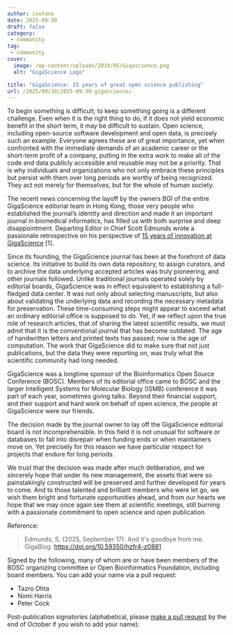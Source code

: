 ```yaml
---
author: inutano
date: 2025-09-30
draft: false
category: 
 - community
tag:
 - community
cover:
  image: /wp-content/uploads/2019/05/Gigascience.png
  alt: "GigaScience Logo"

title: "GigaScience: 15 years of great open science publishing"
url: /2025/09/30/2025-09-30-gigascience/
---
```


To begin something is difficult; to keep something going is a different challenge.
Even when it is the right thing to do, if it does not yield economic benefit in the short term, it may be difficult to sustain.
Open science, including open-source software development and open data, is precisely such an example.
Everyone agrees these are of great importance,
yet when confronted with the immediate demands of an academic career or the short-term profit of a company,
putting in the extra work to make all of the code and data publicly accessible and reusable may not be a priority.
That is why individuals and organizations who not only embrace these principles but persist with them over long periods are worthy of being recognized.
They act not merely for themselves, but for the whole of human society.

The recent news concerning the layoff by the owners BGI of the entire GigaScience editorial team in Hong Kong,
those very people who established the journal’s identity and direction and made it an important journal in biomedical informatics,
has filled us with both surprise and deep disappointment.
Departing Editor in Chief Scott Edmunds wrote a passionate retrospective on his perspective of
[15 years of innovation at GigaScience](https://doi.org/10.59350/hzfr4-z0881) [1].

Since its founding, the GigaScience journal has been at the forefront of data science.
Its initiative to build its own data repository, to assign curators,
and to archive the data underlying accepted articles was truly pioneering, and other journals followed.
Unlike traditional journals operated solely by editorial boards, GigaScience was in effect equivalent to establishing a full-fledged data center.
It was not only about selecting manuscripts,
but also about validating the underlying data and recording the necessary metadata for preservation.
These time-consuming steps might appear to exceed what an ordinary editorial office is supposed to do.
Yet, if we reflect upon the true role of research articles, that of sharing the latest scientific results,
we must admit that it is the conventional journal that has become outdated.
The age of handwritten letters and printed texts has passed; now is the age of computation.
The work that GigaScience did to make sure that not just publications,
but the data they were reporting on, was truly what the scientific community had long needed.

GigaScience was a longtime sponsor of the Bioinformatics Open Source Conference (BOSC).
Members of its editorial office came to BOSC and the larger Intelligent Systems for Molecular Biology (ISMB) conference it was part of each year,
sometimes giving talks.
Beyond their financial support, and their support and hard work on behalf of open science, the people at GigaScience were our friends.

The decision made by the journal owner to lay off the GigaScience editorial board is not incomprehensible.
In this field it is not unusual for software or databases to fall into disrepair when funding ends or when maintainers move on.
Yet precisely for this reason we have particular respect for  projects that endure for long periods.

We trust that the decision was made after much deliberation, and we sincerely hope that under its new management,
the assets that were so painstakingly constructed will be preserved and further developed for years to come.
And to those talented and brilliant members who were let go, we wish them bright and fortunate opportunities ahead,
and from our hearts we hope that we may once again see them at scientific meetings,
still burning with a passionate commitment to open science and open publication.

Reference:

> Edmunds, S. (2025, September 17). And it's goodbye from me. GigaBlog. https://doi.org/10.59350/hzfr4-z0881

Signed by the following, many of whom are or have been members of the BOSC organizing committee or Open Bioinformatics Foundation, including board members.
You can add your name via a pull request:

* Tazro Ohta
* Nomi Harris
* Peter Cock

Post-publication signatories (alphabetical, please [make a pull request](https://github.com/OBF/OBF.github.io/edit/main/content/posts/2025-09-30-gigascience.md) by the end of October if you wish to add your name):

